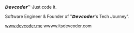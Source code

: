 𝘿𝙚𝙫𝙘𝙤𝙙𝙚𝙧™-Just code it.

Software Engineer & Founder of "𝘿𝙚𝙫𝙘𝙤𝙙𝙚𝙧's Tech Journey".

www.devcoder.me
wwww.itsdevcoder.com
